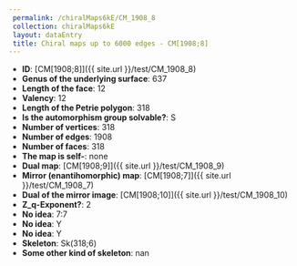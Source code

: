 ```yaml
--- 
 permalink: /chiralMaps6kE/CM_1908_8 
 collection: chiralMaps6kE
 layout: dataEntry
 title: Chiral maps up to 6000 edges - CM[1908;8]
---
```


- **ID**: [CM[1908;8]]({{ site.url }}/test/CM_1908_8)
- **Genus of the underlying surface**: 637
- **Length of the face**: 12
- **Valency**: 12
- **Length of the Petrie polygon**: 318
- **Is the automorphism group solvable?**: S
- **Number of vertices**: 318
- **Number of edges**: 1908
- **Number of faces**: 318
- **The map is self-**: none
- **Dual map**: [CM[1908;9]]({{ site.url }}/test/CM_1908_9)
- **Mirror (enantihomorphic) map**: [CM[1908;7]]({{ site.url }}/test/CM_1908_7)
- **Dual of the mirror image**: [CM[1908;10]]({{ site.url }}/test/CM_1908_10)
- **Z_q-Exponent?**: 2
- **No idea**:  7:7
- **No idea**: Y
- **No idea**: Y
- **Skeleton**: Sk(318;6)
- **Some other kind of skeleton**: nan
